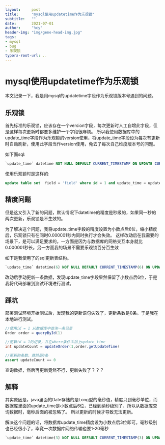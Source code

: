 ```yaml
---
layout:     post
title:      "mysql使用updatetime作为乐观锁"
subtitle:   ""
date:       2021-07-01
author:     "hcy"
header-img: "img/gene-head-img.jpg"
tags:
- mysql
- bug
- 乐观锁
typora-root-url: ..
---
```




# mysql使用updatetime作为乐观锁

本文记录一下，我是用mysql的updatetime字段作为乐观锁版本号遇到的问题。


## 乐观锁
首先标准的乐观锁，应该存在一个version字段，每次更新时人工自增此字段，但是这样每次更新时都要多维护一个字段很麻烦。
所以我使用数据库中的update_time字段作为乐观锁的version使用，将update_time字段设为每次有更新时自动刷新，使用此字段当作version使用，免去了每次自己维度版本号的问题。

如下面sql:
```sql
`update_time` datetime NOT NULL DEFAULT CURRENT_TIMESTAMP ON UPDATE CURRENT_TIMESTAMP COMMENT '更新时间'
```

使用乐观锁时是这样的:
```sql
update table set  field = 'field' where id = 1 and update_time = update_time
```


## 精度问题
但是这又引入了新的问题，默认情况下datetime的精度是秒级的，如果同一秒的两次更新，乐观锁是不生效的。


为了解决这个问题，我将update_time字段的精度设置为小数点后6位，缩小精度后，乐观锁只有在同时0.000001秒内同时执行才会失效。
这样改动后在我需要的场景下，是可以满足要求的，一方面是因为与数据库的网络交互本身就比0.000001秒长，另一方面我的场景不需要乐观锁百分百生效

如下是我使用了的sql更新表结构。
```sql
`update_time` datetime(6) NOT NULL DEFAULT CURRENT_TIMESTAMP(6) ON UPDATE CURRENT_TIMESTAMP(6) COMMENT '更新时间'
```


改动后手动更新一条数据，发现update_time字段果然保留了小数点后6位，于是我将代码部署到测试环境进行测试。


## 踩坑

部署测试环境开始测试后，发现我的更新语句失效了，更新条数是0条。于是我在本地进行测试。

```java
//使用id = 1 从数据库中查询一条记录
Order order = queryById(1)

//更新id = 1的记录，并在where条件中加上update_time
int updateCount = updateOrder(1,order.getUpdateTime)

//更新的条数，竟然是0条
assert updateCount == 0

```

查询数据，然后再更新竟然不行，更新失败了？？？

## 解释
其实原因是，java里面的Date存储的是Long型的毫秒值，精度只到毫秒单位，而数据库里面的update_time是小数点后6位，已经到纳秒级别了，所以从数据库查询数据时，毫秒后面的被忽略了。
所以更新的时候才导致无法更新。


解决这个问题的话，将数据库update_time精度设为小数点后3位即可。毫秒级别也已经很小了，毕竟一次数据库网络传输也要1-20毫秒

```sql
`update_time` datetime(3) NOT NULL DEFAULT CURRENT_TIMESTAMP(3) ON UPDATE CURRENT_TIMESTAMP(3) COMMENT '更新时间'
```
